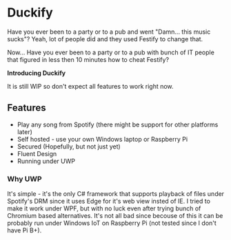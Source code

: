 # Duckify

Have you ever been to a party or to a pub and went "Damn... this music sucks"? Yeah, lot of people did and they used Festify to change that.

Now... Have you ever been to a party or to a pub with bunch of IT people that figured in less then 10 minutes how to cheat Festify? 

**Introducing Duckify**

It is still WIP so don't expect all features to work right now.

## Features

* Play any song from Spotify (there might be support for other platforms later)
* Self hosted - use your own Windows laptop or Raspberry Pi
* Secured (Hopefully, but not just yet)
* Fluent Design
* Running under UWP

### Why UWP

It's simple - it's the only C# framework that supports playback of files under Spotify's DRM since it uses Edge for it's web view insted of IE.
I tried to make it work under WPF, but with no luck even after trying bunch of Chromium based alternatives. It's not all bad since becouse of this it can be probably run under Windows IoT on Raspberry Pi (not tested since I don't have Pi B+).
